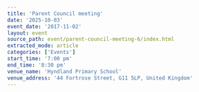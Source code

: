```yaml
---
title: 'Parent Council meeting'
date: '2025-10-03'
event_date: '2017-11-02'
layout: event
source_path: event/parent-council-meeting-6/index.html
extracted_mode: article
categories: ['Events']
start_time: '7:00 pm'
end_time: '8:30 pm'
venue_name: 'Hyndland Primary School'
venue_address: '44 Fortrose Street, G11 5LP, United Kingdom'
---
```

